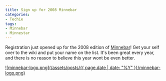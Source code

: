 ```yaml
---
title: Sign up for 2008 Minnebar
categories:
- Techie
tags:
- Minnebar
- Minnestar
---
```


Registration just opened up for the 2008 edition of [Minnebar](http://minnebar.org)! Get your self over to the wiki and put your name on the list. It's been great every year, and there is no reason to believe this year wont be even better.

[![minnebar-logo.png](/assets/posts/{{ page.date | date: "%Y" }}/minnebar-logo.png)](http://minnebar.org)
